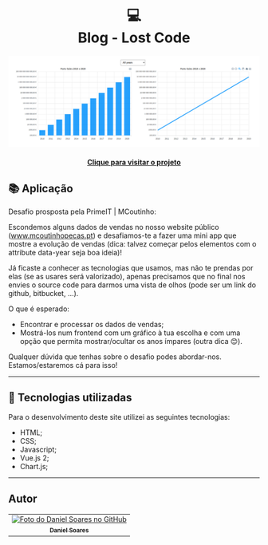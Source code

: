 <h1 align="center">
  💻<br>Blog - Lost Code
</h1>

![Resultado final do projeto](public/preview.png)

<h4 align="center"><a href="https://dashboard-mcoutinho-nx82xltvv-danielsoaress.vercel.app/">Clique para visitar o projeto</a></h4>

## 📚 Aplicação

Desafio prosposta pela PrimeIT | MCoutinho:

Escondemos alguns dados de vendas no nosso website público (www.mcoutinhopecas.pt) e desafiamos-te a fazer uma mini app que mostre a evolução de vendas (dica: talvez começar pelos elementos com o attribute data-year seja boa ideia)!

Já ficaste a conhecer as tecnologias que usamos, mas não te prendas por elas (se as usares será valorizado), apenas precisamos que no final nos envies o source code para darmos uma vista de olhos (pode ser um link do github, bitbucket, …).

O que é esperado:

- Encontrar e processar os dados de vendas;
- Mostrá-los num frontend com um gráfico à tua escolha e com uma opção que permita mostrar/ocultar os anos ímpares (outra dica 😊).

Qualquer dúvida que tenhas sobre o desafio podes abordar-nos. Estamos/estaremos cá para isso!


---

## 💼 Tecnologias utilizadas

Para o desenvolvimento deste site utilizei as seguintes tecnologias:

- HTML;
- CSS;
- Javascript;
- Vue.js 2;
- Chart.js;

---

<h2>Autor</h2>

<table>
  <tr>
    <td align="center">
      <a href="https://github.com/daniel-soaress">
        <img src="https://avatars.githubusercontent.com/u/27651005?v=4" width="100px;" alt="Foto do Daniel Soares no GitHub"/><br>
        <sub>
          <b>Daniel Soares</b>
        </sub>
      </a>
    </td>
  </tr>
</table>
